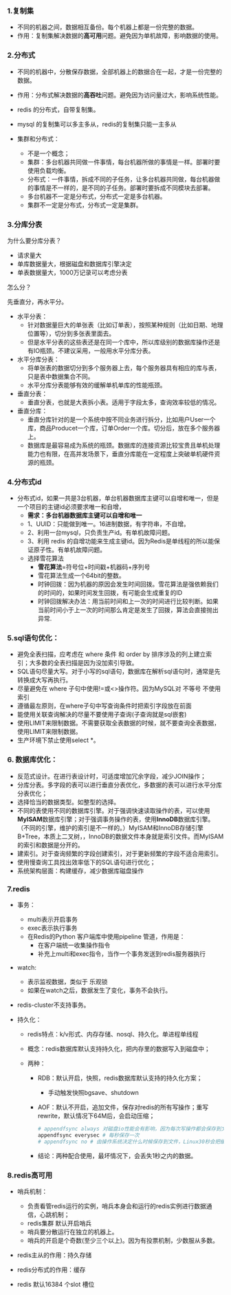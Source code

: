 ### 1.复制集

* 不同的机器之间，数据相互备份。每个机器上都是一份完整的数据。
* 作用：复制集解决数据的**高可用**问题。避免因为单机故障，影响数据的使用。

### 2.分布式

* 不同的机器中，分散保存数据，全部机器上的数据合在一起，才是一份完整的数据。
* 作用：分布式解决数据的**高吞吐**问题。避免因为访问量过大，影响系统性能。
* redis 的分布式，自带复制集。
* mysql 的复制集可以多主多从，redis的复制集只能一主多从



* 集群和分布式：
  * 不是一个概念；
  * 集群：多台机器共同做一件事情，每台机器所做的事情是一样。部署时要使用负载均衡。
  * 分布式：一件事情，拆成不同的子任务，让多台机器共同做，每台机器做的事情是不一样的，是不同的子任务。部署时要拆成不同模块去部署。
  * 多台机器不一定是分布式，分布式一定是多台机器。
  * 集群不一定是分布式，分布式一定是集群。

### 3.分库分表

为什么要分库分表？

* 请求量大
* 单库数据量大，根据磁盘和数据库引擎决定
* 单表数据量大，1000万记录可以考虑分表

怎么分？

先垂直分，再水平分。

* 水平分表：
  * 针对数据量巨大的单张表（比如订单表），按照某种规则（比如日期、地理位置等），切分到多张表里面去。
  *  但是水平分表的这些表还是在同一个库中，所以库级别的数据库操作还是有IO瓶颈。不建议采用，一般用水平分库分表。
* 水平分库分表：
  * 将单张表的数据切分到多个服务器上去，每个服务器具有相应的库与表，只是表中数据集合不同。
  * 水平分库分表能够有效的缓解单机单库的性能瓶颈。
* 垂直分表：
  * 垂直分表，也就是大表拆小表。适用于字段太多，查询效率较低的情况。
* 垂直分库：
  * 垂直分库针对的是一个系统中按不同业务进行拆分，比如用户User一个库，商品Producet一个库，订单Order一个库。切分后，放在多个服务器上。
  * 数据库是最容易成为系统的瓶颈。数据库的连接资源比较宝贵且单机处理能力也有限，在高并发场景下，垂直分库能在一定程度上突破单机硬件资源的瓶颈。

### 4.分布式id

* 分布式id，如果一共是3台机器，单台机器数据库主键可以自增和唯一，但是一个项目的主键id必须要求唯一和自增，
  * **需求：多台机器数据库主键可以自增和唯一**
  * 1、UUID：只能做到唯一。16进制数据，有字符串，不自增。
  * 2、利用一台mysql，只负责生产id。有单机故障问题。
  * 3、利用 redis 的自增功能来生成主键id。因为Redis是单线程的所以能保证原子性。有单机故障问题。
  * 选择雪花算法
    * **雪花算法**=符号位+时间戳+机器码+序列号
    * 雪花算法生成一个64bit的整数。
    * 时钟回拨：因为机器的原因会发生时间回拨。雪花算法是强依赖我们的时间的，如果时间发生回拨，有可能会生成重复的ID
    * 时钟回拨解决办法：用当前时间和上一次的时间进行比较判断。如果当前时间小于上一次的时间那么肯定是发生了回拨，算法会直接抛出异常.

### 5.sql语句优化：

* 避免全表扫描，应考虑在 where 条件 和 order by 排序涉及的列上建立索引；大多数的全表扫描是因为没加索引导致。
* SQL语句尽量大写。对于小写的sql语句，数据库在解析sql语句时，通常是先转换成大写再执行。
* 尽量避免在 where 子句中使用!=或<>操作符。因为MySQL对 不等号 不使用索引
* 遵循最左原则，在where子句中写查询条件时把索引字段放在前面
* 能使用关联查询解决的尽量不要使用子查询(子查询就是sql嵌套)
* 使用LIMIT来限制数据。不需要获取全表数据的时候，就不要查询全表数据，使用LIMIT来限制数据。
* 生产环境下禁止使用select *。

### 6. 数据库优化：

- 反范式设计。在进行表设计时，可适度增加冗余字段，减少JOIN操作；
- 分库分表。多字段的表可以进行垂直分表优化，多数据的表可以进行水平分库分表优化；
- 选择恰当的数据类型。如整型的选择。
- 不同的表使用不同的数据库引擎。对于强调快速读取操作的表，可以使用**MyISAM**数据库引擎；对于强调事务操作的表，使用**InnoDB**数据库引擎。
  （不同的引擎，维护的索引是不一样的。）MyISAM和InnoDB存储引擎B+Tree，本质上二叉树，，InnoDB的数据文件本身就是索引文件。而MyISAM的索引和数据是分开的。
- 建索引。对于查询频繁的字段创建索引，对于更新频繁的字段不适合用索引。
- 使用慢查询工具找出效率低下的SQL语句进行优化；
- 系统架构层面：构建缓存，减少数据库磁盘操作

### 7.redis

* 事务：
  * multi表示开启事务
  * exec表示执行事务
  * 在Redis的Python 客户端库中使用pipeline 管道，作用是：
    - 在客户端统一收集操作指令
    - 补充上multi和exec指令，当作一个事务发送到redis服务器执行

* watch:

  * 表示监视数据，类似于 乐观锁
  * 如果在watch之后，数据发生了变化，事务不会执行。

* redis-cluster不支持事务。

* 持久化：

  * redis特点：k/v形式、内存存储、nosql、持久化。单进程单线程
  * 概念：redis数据库默认支持持久化，把内存里的数据写入到磁盘中；

  * 两种：

    * RDB：默认开启，快照，redis数据库默认支持的持久化方案；

      * 手动触发快照bgsave、shutdown

    * AOF：默认不开启，追加文件，保存对redis的所有写操作；重写rewrite，默认情况下64M后，会启动压缩；

      ~~~python
      # appendfsync always 对磁盘io性能会有影响，因为每次写操作都会保存到文件中
      appendfsync everysec # 每秒保存一次
      # appendfsync no # 由操作系统决定什么时候保存到文件，Linux30秒会把缓存写入文件。
      ~~~

    * 结论：两种配合使用，最坏情况下，会丢失1秒之内的数据。

### 8.redis高可用

* 哨兵机制：
  * 负责看管redis运行的实例，哨兵本身会和运行的redis实例进行数据通信，心跳机制；
  * redis集群 默认开启哨兵
  * 哨兵要分散运行在独立的机器上。
  * 哨兵的开启是个奇数(至少三个以上)。因为有投票机制，少数服从多数。



* redis主从的作用：持久存储
* redis分布式的作用：缓存
* redis 默认16384 个slot 槽位



